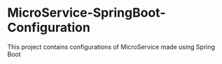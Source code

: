 # MicroService-SpringBoot-Configuration
This project contains configurations of MicroService made using Spring Boot
